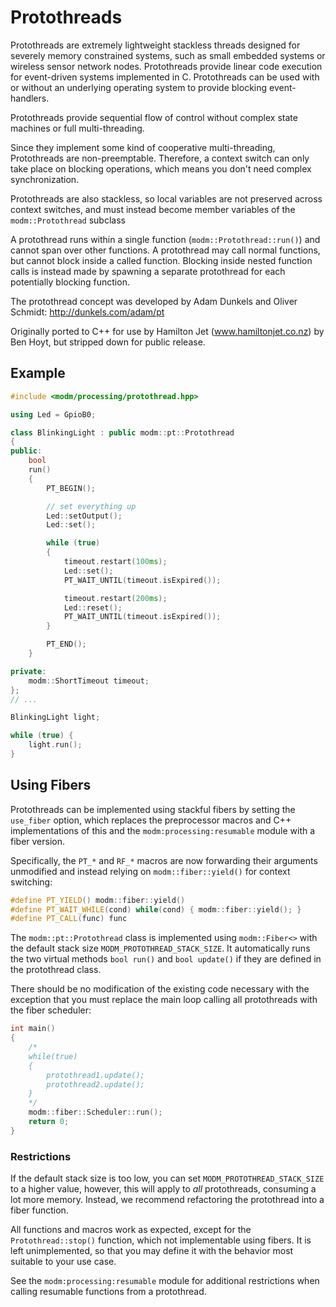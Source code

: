 # Protothreads

Protothreads are extremely lightweight stackless threads designed for
severely memory constrained systems, such as small embedded systems or
wireless sensor network nodes. Protothreads provide linear code execution
for event-driven systems implemented in C. Protothreads can be used with or
without an underlying operating system to provide blocking event-handlers.

Protothreads provide sequential flow of control without complex state
machines or full multi-threading.

Since they implement some kind of cooperative multi-threading, Protothreads
are non-preemptable. Therefore, a context switch can only take place on
blocking operations, which means you don't need complex synchronization.

Protothreads are also stackless, so local variables are not preserved across
context switches, and must instead become member variables of the
`modm::Protothread` subclass

A protothread runs within a single function (`modm::Protothread::run()`) and
cannot span over other functions. A protothread may call normal functions,
but cannot block inside a called function. Blocking inside nested function
calls is instead made by spawning a separate protothread for each
potentially blocking function.

The protothread concept was developed by Adam Dunkels and Oliver Schmidt:
http://dunkels.com/adam/pt

Originally ported to C++ for use by Hamilton Jet (www.hamiltonjet.co.nz) by
Ben Hoyt, but stripped down for public release.


## Example

```cpp
#include <modm/processing/protothread.hpp>

using Led = GpioB0;

class BlinkingLight : public modm::pt::Protothread
{
public:
    bool
    run()
    {
        PT_BEGIN();

        // set everything up
        Led::setOutput();
        Led::set();

        while (true)
        {
            timeout.restart(100ms);
            Led::set();
            PT_WAIT_UNTIL(timeout.isExpired());

            timeout.restart(200ms);
            Led::reset();
            PT_WAIT_UNTIL(timeout.isExpired());
        }

        PT_END();
    }

private:
    modm::ShortTimeout timeout;
};
// ...

BlinkingLight light;

while (true) {
    light.run();
}
```


## Using Fibers

Protothreads can be implemented using stackful fibers by setting the `use_fiber`
option, which replaces the preprocessor macros and C++ implementations of this
and the `modm:processing:resumable` module with a fiber version.

Specifically, the `PT_*` and `RF_*` macros are now forwarding their arguments
unmodified and instead relying on `modm::fiber::yield()` for context switching:

```cpp
#define PT_YIELD() modm::fiber::yield()
#define PT_WAIT_WHILE(cond) while(cond) { modm::fiber::yield(); }
#define PT_CALL(func) func
```

The `modm::pt::Protothread` class is implemented using `modm::Fiber<>` with the
default stack size `MODM_PROTOTHREAD_STACK_SIZE`. It automatically runs the two
virtual methods `bool run()` and `bool update()` if they are defined in the
protothread class.

There should be no modification of the existing code necessary with the
exception that you must replace the main loop calling all protothreads with the
fiber scheduler:

```cpp
int main()
{
    /*
    while(true)
    {
        protothread1.update();
        protothread2.update();
    }
    */
    modm::fiber::Scheduler::run();
    return 0;
}
```


### Restrictions

If the default stack size is too low, you can set `MODM_PROTOTHREAD_STACK_SIZE`
to a higher value, however, this will apply to *all* protothreads, consuming a
lot more memory. Instead, we recommend refactoring the protothread into a fiber
function.

All functions and macros work as expected, except for the  `Protothread::stop()`
function, which not implementable using fibers. It is left unimplemented,
so that you may define it with the behavior most suitable to your use case.

See the `modm:processing:resumable` module for additional restrictions when
calling resumable functions from a protothread.
